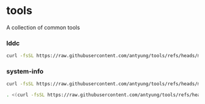 # tools

A collection of common tools

### lddc

```sh
curl -fsSL https://raw.githubusercontent.com/antyung/tools/refs/heads/main/common/lddc.sh | sh -s $(which curl) test
```

### system-info

```sh
curl -fsSL https://raw.githubusercontent.com/antyung/tools/refs/heads/main/common/system_info.sh | sh
```
```sh
. <(curl -fsSL https://raw.githubusercontent.com/antyung/tools/refs/heads/main/common/system_info.sh)
```
